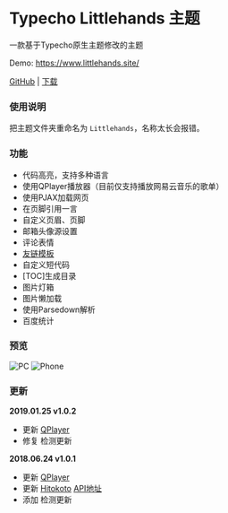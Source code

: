 # Typecho Littlehands 主题

一款基于Typecho原生主题修改的主题

Demo: https://www.littlehands.site/

[GitHub](https://github.com/moeshin/Typecho-Theme-Littlehands) | [下载](https://codeload.github.com/moeshin/Typecho-Theme-Littlehands/zip/master)

### 使用说明

把主题文件夹重命名为 `Littlehands`，名称太长会报错。

### 功能

- 代码高亮，支持多种语言
- 使用QPlayer播放器（目前仅支持播放网易云音乐的歌单）
- 使用PJAX加载网页
- 在页脚引用一言
- 自定义页眉、页脚
- 邮箱头像源设置
- 评论表情
- [友链模板](https://github.com/moeshin/Typecho-Theme-Littlehands/wiki/友链模板)
- 自定义短代码
- \[TOC\]生成目录
- 图片灯箱
- 图片懒加载
- 使用Parsedown解析
- 百度统计  

### 预览
![PC](https://www.littlehands.site/usr/uploads/2018/06/1331469966.png)
![Phone](https://www.littlehands.site/usr/uploads/2018/06/3486007663.png)

### 更新

**2019.01.25 v1.0.2**
- 更新 [QPlayer](https://github.com/moeshin/QPlayer)
- 修复 检测更新

**2018.06.24 v1.0.1**
- 更新 [QPlayer](https://github.com/moeshin/QPlayer)
- 更新 [Hitokoto](https://hitokoto.cn/) [API地址](https://hitokoto.cn/api)
- 添加 检测更新

